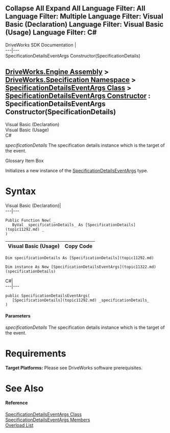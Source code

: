        

 Collapse All Expand All  Language Filter: All  Language Filter: Multiple  Language Filter: Visual Basic (Declaration) Language Filter: Visual Basic (Usage) Language Filter: C#  
---  
DriveWorks SDK Documentation  |   
---|---  
SpecificationDetailsEventArgs Constructor(SpecificationDetails)   
  
[DriveWorks.Engine Assembly](topic2156.md) > [DriveWorks.Specification Namespace](topic10764.md) > [SpecificationDetailsEventArgs Class](topic11322.md) > [SpecificationDetailsEventArgs Constructor](topic11328.md) : SpecificationDetailsEventArgs Constructor(SpecificationDetails)  
---  
  
Visual Basic (Declaration)    
Visual Basic (Usage)    
C# 

_specificationDetails_
    The specification details instance which is the target of the event.

Glossary Item Box

Initializes a new instance of the [SpecificationDetailsEventArgs](topic11322.md) type. 

# Syntax

Visual Basic (Declaration)|   
---|---  
      
    
    Public Function New( _
       ByVal _specificationDetails_ As [SpecificationDetails](topic11292.md) _
    )  
  
Visual Basic (Usage)| Copy Code  
---|---  
      
    
    Dim specificationDetails As [SpecificationDetails](topic11292.md)
     
    Dim instance As New [SpecificationDetailsEventArgs](topic11322.md)(specificationDetails)  
  
C#|   
---|---  
      
    
    public SpecificationDetailsEventArgs( 
       [SpecificationDetails](topic11292.md) _specificationDetails_
    )  
  
#### Parameters

 _specificationDetails_
    The specification details instance which is the target of the event.

# Requirements

**Target Platforms:** Please see DriveWorks software prerequisites.

# See Also

#### Reference

[SpecificationDetailsEventArgs Class](topic11322.md)   
[SpecificationDetailsEventArgs Members](topic11323.md)   
[Overload List](topic11328.md)


